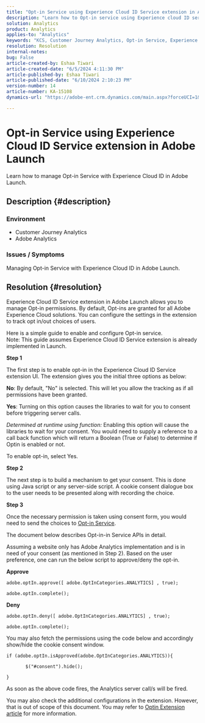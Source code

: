 ```yaml
---
title: "Opt-in Service using Experience Cloud ID Service extension in Adobe Launch"
description: "Learn how to Opt-in service using Experience cloud ID service extension in Adobe Launch."
solution: Analytics
product: Analytics
applies-to: "Analytics"
keywords: "KCS, Customer Journey Analytics, Opt-in Service, Experience Cloud ID Service extension, Adobe Launch, Adobe Analytics"
resolution: Resolution
internal-notes: 
bug: False
article-created-by: Eshaa Tiwari
article-created-date: "6/5/2024 4:11:30 PM"
article-published-by: Eshaa Tiwari
article-published-date: "6/10/2024 2:10:23 PM"
version-number: 14
article-number: KA-15108
dynamics-url: "https://adobe-ent.crm.dynamics.com/main.aspx?forceUCI=1&pagetype=entityrecord&etn=knowledgearticle&id=c222da42-5623-ef11-840b-6045bd026dc7"

---
```

# Opt-in Service using Experience Cloud ID Service extension in Adobe Launch


Learn how to manage Opt-in Service with Experience Cloud ID in Adobe Launch.

## Description {#description}


### Environment

- Customer Journey Analytics
- Adobe Analytics


### Issues / Symptoms

Managing Opt-in Service with Experience Cloud ID in Adobe Launch.


## Resolution {#resolution}


Experience Cloud ID Service extension in Adobe Launch allows you to manage Opt-in permissions. By default, Opt-ins are granted for all Adobe Experience Cloud solutions. You can configure the settings in the extension to track opt in/out choices of users.

Here is a simple guide to enable and configure Opt-in service.
<br>Note: This guide assumes Experience Cloud ID Service extension is already implemented in Launch.<br>


<b>Step 1</b>

The first step is to enable opt-in in the Experience Cloud ID Service extension UI. The extension gives you the initial three options as below:

<b>No</b>: By default, "No" is selected. This will let you allow the tracking as if all permissions have been granted.

<b>Yes</b>: Turning on this option causes the libraries to wait for you to consent before triggering server calls.

*Determined at runtime using function:* Enabling this option will cause the libraries to wait for your consent. You would need to supply a reference to a call back function which will return a Boolean (True or False) to determine if Optin is enabled or not.

To enable opt-in, select Yes.

<b>Step 2</b>

The next step is to build a mechanism to get your consent. This is done using Java script or any server-side script. A cookie consent dialogue box to the user needs to be presented along with recording the choice.

<b>Step 3</b>

Once the necessary permission is taken using consent form, you would need to send the choices to [Opt-in Service](https://experienceleague.adobe.com/docs/id-service/using/implementation/opt-in-service/launch.html).

The document below describes Opt-in-in Service APIs in detail.

Assuming a website only has Adobe Analytics implementation and is in need of your consent (as mentioned in Step 2). Based on the user preference, one can run the below script to approve/deny the opt-in.

<b>Approve</b>


```
adobe.optIn.approve([ adobe.OptInCategories.ANALYTICS] , true);

adobe.optIn.complete();
```


<b>Deny</b>


```
adobe.optIn.deny([ adobe.OptInCategories.ANALYTICS] , true);

adobe.optIn.complete();
```


You may also fetch the permissions using the code below and accordingly show/hide the cookie consent window.


```
if (adobe.optIn.isApproved(adobe.OptInCategories.ANALYTICS)){

       $("#consent").hide();

}
```


As soon as the above code fires, the Analytics server call/s will be fired.

You may also check the additional configurations in the extension. However, that is out of scope of this document. You may refer to [Optin Extension article](https://experienceleague.adobe.com/docs/id-service/using/implementation/opt-in-service/launch.html) for more information.
